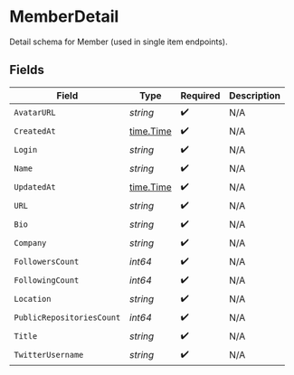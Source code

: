 # MemberDetail

Detail schema for Member (used in single item endpoints).


## Fields

| Field                                     | Type                                      | Required                                  | Description                               |
| ----------------------------------------- | ----------------------------------------- | ----------------------------------------- | ----------------------------------------- |
| `AvatarURL`                               | *string*                                  | :heavy_check_mark:                        | N/A                                       |
| `CreatedAt`                               | [time.Time](https://pkg.go.dev/time#Time) | :heavy_check_mark:                        | N/A                                       |
| `Login`                                   | *string*                                  | :heavy_check_mark:                        | N/A                                       |
| `Name`                                    | *string*                                  | :heavy_check_mark:                        | N/A                                       |
| `UpdatedAt`                               | [time.Time](https://pkg.go.dev/time#Time) | :heavy_check_mark:                        | N/A                                       |
| `URL`                                     | *string*                                  | :heavy_check_mark:                        | N/A                                       |
| `Bio`                                     | *string*                                  | :heavy_check_mark:                        | N/A                                       |
| `Company`                                 | *string*                                  | :heavy_check_mark:                        | N/A                                       |
| `FollowersCount`                          | *int64*                                   | :heavy_check_mark:                        | N/A                                       |
| `FollowingCount`                          | *int64*                                   | :heavy_check_mark:                        | N/A                                       |
| `Location`                                | *string*                                  | :heavy_check_mark:                        | N/A                                       |
| `PublicRepositoriesCount`                 | *int64*                                   | :heavy_check_mark:                        | N/A                                       |
| `Title`                                   | *string*                                  | :heavy_check_mark:                        | N/A                                       |
| `TwitterUsername`                         | *string*                                  | :heavy_check_mark:                        | N/A                                       |